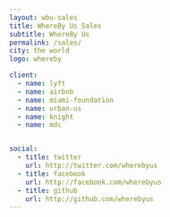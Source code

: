 ```yaml
---
layout: wbu-sales
title: WhereBy Us Sales
subtitle: WhereBy Us
permalink: /sales/
city: the world
logo: whereby

client:
  - name: lyft
  - name: airbnb
  - name: miami-foundation
  - name: urban-us
  - name: knight
  - name: mdc


social:
  - title: twitter
    url: http://twitter.com/wherebyus
  - title: facebook
    url: http://facebook.com/wherebyus
  - title: github
    url: http://github.com/wherebyus
---
```


